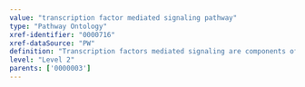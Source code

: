 ```yaml
---
value: "transcription factor mediated signaling pathway"
type: "Pathway Ontology"
xref-identifier: "0000716"
xref-dataSource: "PW"
definition: "Transcription factors mediated signaling are components of transcription that, by controlling the expression of target genes, impact upon a wide range of processes."
level: "Level 2"
parents: ['0000003']
---
```

